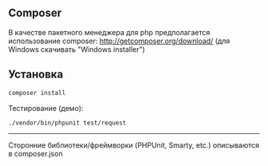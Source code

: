 Composer
--------

В качестве пакетного менеджера для php предполагается использование composer:
http://getcomposer.org/download/
(для Windows скачивать "Windows installer")

Установка
---------

```bash
composer install
```

Тестирование (демо):
```bash
./vendor/bin/phpunit test/request
```

----------
Сторонние библиотеки/фреймворки (PHPUnit, Smarty, etc.) описываются в composer.json 